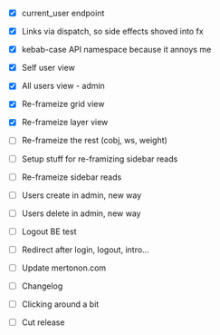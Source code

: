 - [x] current\_user endpoint
- [x] Links via dispatch, so side effects shoved into fx
- [x] kebab-case API namespace because it annoys me

- [x] Self user view
- [x] All users view - admin
- [x] Re-frameize grid view
- [x] Re-frameize layer view
- [ ] Re-frameize the rest (cobj, ws, weight)

- [ ] Setup stuff for re-framizing sidebar reads
- [ ] Re-frameize sidebar reads

- [ ] Users create in admin, new way
- [ ] Users delete in admin, new way
- [ ] Logout BE test
- [ ] Redirect after login, logout, intro...
- [ ] Update mertonon.com

- [ ] Changelog
- [ ] Clicking around a bit
- [ ] Cut release
